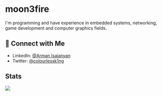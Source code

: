 # moon3fire

I'm programming and have experience in embedded systems, networking, game development and computer graphics fields.


## 🤝 Connect with Me
- LinkedIn: [@Arman Isajanyan]((https://www.linkedin.com/in/arman-isadzhanyan-498a29229))
- Twitter: [@colourlessk1ng]((https://twitter.com/colourlessk1ng))

## Stats
[![](https://github-readme-stats.vercel.app/api?username=moon3fire)](https://github.com/moon3fire/github-readme-stats)
